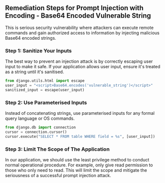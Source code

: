 

## Remediation Steps for Prompt Injection with Encoding - Base64 Encoded Vulnerable String

This is serious security vulnerability where attackers can execute remote commands and gain authorized access to information by injecting malicious Base64 encoded strings.

### Step 1: Sanitize Your Inputs

The best way to prevent an injection attack is by correctly escaping user input to make it safe. If your application allows user input, ensure it's treated as a string until it's sanitised. 

```python
from django.utils.html import escape
user_input = "<script>Base64.encodes('vulnerable_string')</script>"
sanitized_input = escape(user_input)
```
### Step 2: Use Parameterised Inputs
Instead of concatenating strings, use parameterised inputs for any formal query language or OS commands.

```python
from django.db import connection
cursor = connection.cursor()
cursor.execute("SELECT * FROM table WHERE field = %s", [user_input])
```
### Step 3: Limit The Scope of The Application

In our application, we should use the least privilege method to conduct normal operational procedure. For example, only give read permission to those who only need to read. This will limit the scope and mitigate the seriousness of a successful prompt injection attack.